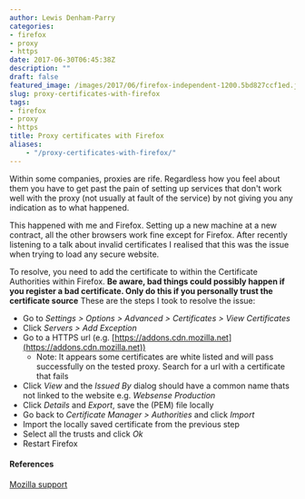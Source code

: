 ```yaml
---
author: Lewis Denham-Parry
categories:
- firefox
- proxy
- https
date: 2017-06-30T06:45:38Z
description: ""
draft: false
featured_image: /images/2017/06/firefox-independent-1200.5bd827ccf1ed.jpg
slug: proxy-certificates-with-firefox
tags:
- firefox
- proxy
- https
title: Proxy certificates with Firefox
aliases:
    - "/proxy-certificates-with-firefox/"
---
```


Within some companies, proxies are rife.  Regardless how you feel about them you have to get past the pain of setting up services that don't work well with the proxy (not usually at fault of the service) by not giving you any indication as to what happened.

This happened with me and Firefox.  Setting up a new machine at a new contract, all the other browsers work fine except for Firefox.  After recently listening to a talk about invalid certificates I realised that this was the issue when trying to load any secure website.

To resolve, you need to add the certificate to within the Certificate Authorities within Firefox. **Be aware, bad things could possibly happen if you register a bad certificate.  Only do this if you personally trust the certificate source**  These are the steps I took to resolve the issue:
 
* Go to *Settings > Options > Advanced  > Certificates > View Certificates*
* Click *Servers > Add Exception*
* Go to a HTTPS url (e.g. [https://addons.cdn.mozilla.net](https://addons.cdn.mozilla.net))
    * Note: It appears some certificates are white listed and will pass successfully on the tested proxy.  Search for a url with a certificate that fails
* Click *View* and the *Issued By* dialog should have a common name thats not linked to the website e.g. *Websense Production*
* Click *Details* and *Export*, save the (PEM) file locally
* Go back to *Certificate Manager > Authorities* and click *Import*
* Import the locally saved certificate from the previous step
* Select all the trusts and click *Ok*
* Restart Firefox

#### References

[Mozilla support](https://support.mozilla.org/en-US/questions/1089956)